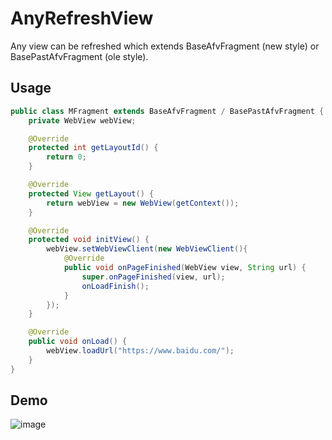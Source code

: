 # AnyRefreshView

Any view can be refreshed which extends BaseAfvFragment (new style) or BasePastAfvFragment (ole style).

## Usage

```Java
public class MFragment extends BaseAfvFragment / BasePastAfvFragment {
    private WebView webView;

    @Override
    protected int getLayoutId() {
        return 0;
    }

    @Override
    protected View getLayout() {
        return webView = new WebView(getContext());
    }

    @Override
    protected void initView() {
        webView.setWebViewClient(new WebViewClient(){
            @Override
            public void onPageFinished(WebView view, String url) {
                super.onPageFinished(view, url);
                onLoadFinish();
            }
        });
    }

    @Override
    public void onLoad() {
        webView.loadUrl("https://www.baidu.com/");
    }
}
```

## Demo

![image](https://github.com/zhaoxj/AnyRefreshView/blob/master/screencast/1.gif)
